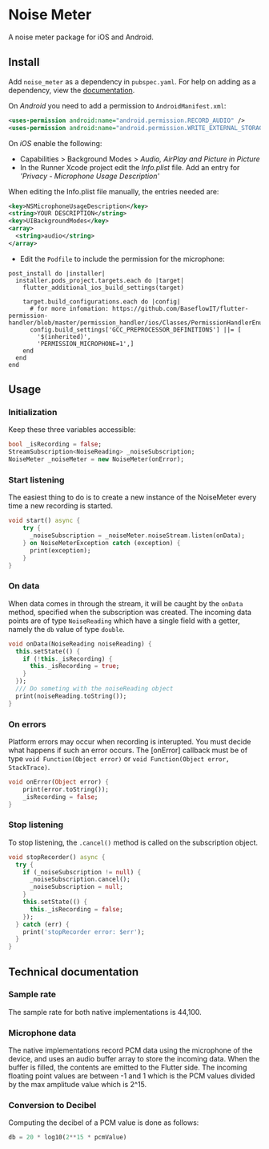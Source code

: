 # Noise Meter

A noise meter package for iOS and Android.

## Install
Add ```noise_meter``` as a dependency in  `pubspec.yaml`.
For help on adding as a dependency, view the [documentation](https://flutter.io/using-packages/).

On *Android* you need to add a permission to `AndroidManifest.xml`:
```xml
<uses-permission android:name="android.permission.RECORD_AUDIO" />
<uses-permission android:name="android.permission.WRITE_EXTERNAL_STORAGE" />
```

On *iOS* enable the following:
* Capabilities > Background Modes > _Audio, AirPlay and Picture in Picture_
* In the Runner Xcode project edit the _Info.plist_ file. Add an entry for _'Privacy - Microphone Usage Description'_

When editing the Info.plist file manually, the entries needed are:
```xml
<key>NSMicrophoneUsageDescription</key>
<string>YOUR DESCRIPTION</string>
<key>UIBackgroundModes</key>
<array>
  <string>audio</string>
</array>
```
* Edit the ```Podfile``` to include the permission for the microphone:

```Podfile
post_install do |installer|
  installer.pods_project.targets.each do |target|
    flutter_additional_ios_build_settings(target)

    target.build_configurations.each do |config|
      # for more infomation: https://github.com/BaseflowIT/flutter-permission-handler/blob/master/permission_handler/ios/Classes/PermissionHandlerEnums.h
      config.build_settings['GCC_PREPROCESSOR_DEFINITIONS'] ||= [
        '$(inherited)',
        'PERMISSION_MICROPHONE=1',]
    end
  end
end
```

## Usage
### Initialization
Keep these three variables accessible:
```dart
bool _isRecording = false;
StreamSubscription<NoiseReading> _noiseSubscription;
NoiseMeter _noiseMeter = new NoiseMeter(onError);
```

### Start listening
The easiest thing to do is to create a new instance of the NoiseMeter every time a new recording is started.
```dart
void start() async {
    try {
      _noiseSubscription = _noiseMeter.noiseStream.listen(onData);
    } on NoiseMeterException catch (exception) {
      print(exception);
    }
}
```


### On data
When data comes in through the stream, it will be caught by the `onData` method, specified when the subscription was created.
The incoming data points are of type `NoiseReading` which have a single field with a getter, namely the `db` value of type `double`.
```dart
void onData(NoiseReading noiseReading) {
  this.setState(() {
    if (!this._isRecording) {
      this._isRecording = true;
    }
  });
  /// Do someting with the noiseReading object
  print(noiseReading.toString());
}
```

### On errors
Platform errors may occur when recording is interupted. You must decide what happens if such an error occurs.
The [onError] callback must be of type `void Function(Object error)`
or `void Function(Object error, StackTrace)`.

````dart
void onError(Object error) {
    print(error.toString());
    _isRecording = false;
}
````

### Stop listening
To stop listening, the `.cancel()` method is called on the subscription object.
```dart
void stopRecorder() async {
  try {
    if (_noiseSubscription != null) {
      _noiseSubscription.cancel();
      _noiseSubscription = null;
    }
    this.setState(() {
      this._isRecording = false;
    });
  } catch (err) {
    print('stopRecorder error: $err');
  }
}
```
## Technical documentation

### Sample rate
The sample rate for both native implementations is 44,100. 

### Microphone data
The native implementations record PCM data using the microphone of the device, and uses an audio buffer array to store the incoming data. When the buffer is filled, the contents are emitted to the Flutter side. The incoming floating point values are between -1 and 1 which is the PCM values divided by the max amplitude value which is 2^15.

### Conversion to Decibel

Computing the decibel of a PCM value is done as follows:
```python
db = 20 * log10(2**15 * pcmValue)
```
